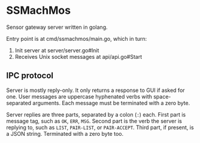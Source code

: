 # SSMachMos

Sensor gateway server written in golang.

Entry point is at cmd/ssmachmos/main.go, which in turn:
1. Init server at server/server.go#Init
2. Receives Unix socket messages at api/api.go#Start

## IPC protocol

Server is mostly reply-only. It only returns a response to GUI if asked for one. User messages are uppercase hyphenated verbs with space-separated arguments. Each message must be terminated with a zero byte. 

Server replies are three parts, separated by a colon (`:`) each. First part is message tag, such as `OK`, `ERR`, `MSG`. Second part is the verb the server is replying to, such as `LIST`, `PAIR-LIST`, or `PAIR-ACCEPT`. Third part, if present, is a JSON string. Terminated with a zero byte too.
